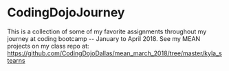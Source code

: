 # CodingDojoJourney
This is a collection of some of my favorite assignments throughout my journey at coding bootcamp -- January to April 2018.
See my MEAN projects on my class repo at: https://github.com/CodingDojoDallas/mean_march_2018/tree/master/kyla_stearns
